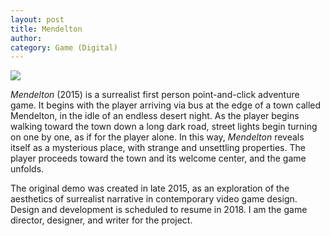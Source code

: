 ```yaml
---
layout: post
title: Mendelton
author:
category: Game (Digital)
---
```


![](../../../../assets/images/Mendelton.png)

*Mendelton* (2015) is a surrealist first person point-and-click adventure game. It begins with the player arriving via bus at the edge of a town called Mendelton, in the idle of an endless desert night. As the player begins walking toward the town down a long dark road, street lights begin turning on one by one, as if for the player alone. In this way, *Mendelton* reveals itself as a mysterious place, with strange and unsettling properties. The player proceeds toward the town and its welcome center, and the game unfolds.

The original demo was created in late 2015, as an exploration of the aesthetics of surrealist narrative in contemporary video game design. Design and development is scheduled to resume in 2018. I am the game director, designer, and writer for the project.
